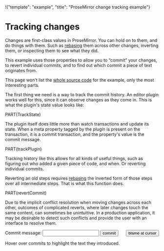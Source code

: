 !{"template": "example", "title": "ProseMirror change tracking example"}

<style>
  .commit {
    margin-bottom: 4px;
  }
  .commit:hover {
    background: #ff8;
  }
  .commit-revert {
    color: #a22;
  }
  .commit-time {
    background: #5ab;
    padding: 0 5px;
    color: white;
    font-size: 90%;
  }
  .commit-blame {
    background: #ff8;
  }
  .blame-info {
    position: fixed;
    border: 1px solid silver;
    background: white;
    padding: 3px 8px;
    z-index: 3;
  }
  .blame-wrap {
    position: absolute;
    right: 0;
    top: 0;
  }
  #commit {
    margin: 6px 0;
    position: relative;
  }
  .blame-marker {
    background: #ff8;
  }
</style>

# Tracking changes

Changes are first-class values in ProseMirror. You can hold on to
them, and do things with them. Such as
[rebasing](/docs/guide/#transform.rebasing) them across other changes,
inverting them, or inspecting them to see what they did.

This example uses those properties to allow you to “commit” your
changes, to revert individual commits, and to find out which commit a
piece of text originates from.

This page won't list the [whole source
code](https://github.com/ProseMirror/website/blob/master/pages/examples/track/example.js)
for the example, only the most interesting parts.

The first thing we need is a way to track the commit history. An
editor plugin works well for this, since it can observe changes as
they come in. This is what the plugin's state value looks like:

PART(TrackState)

The plugin itself does little more than watch transactions and update
its state. When a meta property tagged by the plugin is present on the
transaction, it is a commit transaction, and the property's value is
the commit message.

PART(trackPlugin)

Tracking history like this allows for all kinds of useful things, such
as figuring out who added a given piece of code, and when. Or
reverting individual commits.

Reverting an old steps requires
[rebasing](/docs/guide/#transform.rebasing) the inverted form of those
steps over all intermediate steps. That is what this function does.

PART(revertCommit)

Due to the implicit conflict resolution when moving changes across
each other, outcomes of complicated reverts, where later changes touch
the same content, can sometimes be unintuitive. In a production
application, it may be desirable to detect such conflicts and provide
the user with an interface to resolve them.

<div id="editor"></div>

<form id="commit">
  Commit message: <input type=text id=message name=message> <button id=commitbutton type="submit">commit</button>
    <div class=blame-wrap><button type=button id=blame>blame at cursor</button></div>
</form>

<div id="commits"></div>

Hover over commits to highlight the text they introduced.
